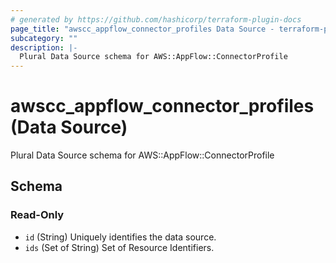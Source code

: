 ```yaml
---
# generated by https://github.com/hashicorp/terraform-plugin-docs
page_title: "awscc_appflow_connector_profiles Data Source - terraform-provider-awscc"
subcategory: ""
description: |-
  Plural Data Source schema for AWS::AppFlow::ConnectorProfile
---
```


# awscc_appflow_connector_profiles (Data Source)

Plural Data Source schema for AWS::AppFlow::ConnectorProfile



<!-- schema generated by tfplugindocs -->
## Schema

### Read-Only

- `id` (String) Uniquely identifies the data source.
- `ids` (Set of String) Set of Resource Identifiers.
